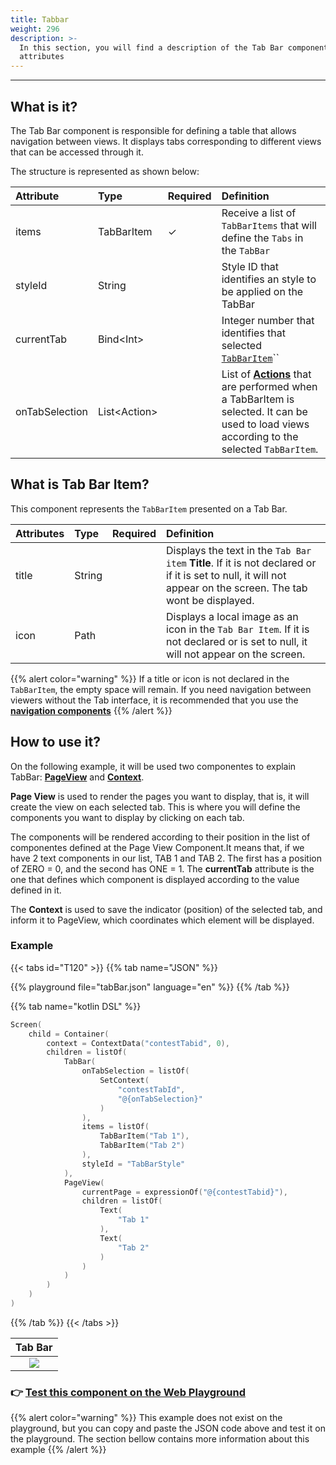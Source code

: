 ```yaml
---
title: Tabbar
weight: 296
description: >-
  In this section, you will find a description of the Tab Bar component and its
  attributes
---
```


---

## What is it? 

The Tab Bar component is responsible for defining a table that allows navigation between views. It displays tabs corresponding to different views that can be accessed through it.

 The structure is represented as shown below:

| **Attribute** | **Type** | Required | **Definition** |
| :--- | :--- | :--- | :--- |
| items | TabBarItem |       ✓ | Receive a list of `TabBarItems` that will define the `Tabs` in the `TabBar` |
| styleId | String |  | Style ID that identifies an style to be applied on the TabBar |
| currentTab | Bind&lt;Int&gt; |  | Integer number that identifies that selected [`TabBarItem`](tabview#tabitem-definition)\`\` |
| onTabSelection | List&lt;Action&gt; |  | List of [**Actions**](../../../../../actions/) that are performed when a TabBarItem is selected. It can be used to load views according to the selected `TabBarItem`. |

## What is Tab Bar **Item?**

This component represents the `TabBarItem` presented on a Tab Bar.  

| **Attributes** | **Type** | Required | **Definition** |
| :--- | :--- | :--- | :--- |
| title | String |  | Displays the text in the `Tab Bar item` **Title**. If it is not declared or if it is set to null, it will not appear on the screen. The tab wont be displayed. |
| icon | Path |  | Displays a local image as an icon in the `Tab Bar Item`. If it is not declared or is set to null, it will not appear on the screen. |

{{% alert color="warning" %}}
If a title or icon is not declared in the `TabBarItem`, the empty space will remain. If you need navigation between viewers without the Tab interface, it is recommended that you use the [**navigation components**](../../../../actions/navigate/)
{{% /alert %}}

## How to use it? 

On the following example, it will be used two componentes to explain TabBar: [**PageView**](../../layout/pageview) and [**Context**](../../../context/). 

**Page View** is used to render the pages you want to display, that is, it will create the view on each selected tab. This is where you will define the components you want to display by clicking on each tab. 

The components will be rendered according to their position in the list of componentes defined at the Page View Component.It means that, if we have 2 text components  in our list, TAB 1 and TAB 2. The first has a position of ZERO = 0, and the second has ONE = 1. The **currentTab** attribute is the one that defines which component is displayed according to the value defined in it. 

The **Context** is used to save the indicator \(position\) of the selected tab, and inform it to PageView, which coordinates which element will be displayed.

### Example

{{< tabs id="T120" >}}
{{% tab name="JSON" %}}
<!-- json-playground:tabBar.json
{
    "_beagleComponent_": "beagle:screenComponent",
    "child": {
        "_beagleComponent_": "beagle:container",
        "children": [
            {
                "_beagleComponent_": "beagle:tabBar",
                "items": [
                    {"title": "Tab 1"},
                    {"title": "Tab 2"}
                ],
                "styleId": "TabBarStyle",
                "onTabSelection": [
                    {
                        "_beagleAction_": "beagle:setContext",
                        "contextId": "contestTabId",
                        "value": "@{onTabSelection}"
                    }
                ]
            },
            {
                "_beagleComponent_": "beagle:pageView",
                "children": [
                    {
                        "_beagleComponent_": "beagle:text",
                        "text": "Tab 1"
                    },
                    {
                        "_beagleComponent_": "beagle:text",
                        "text": "Tab 2"
                    }
                ],
                "currentPage": "@{contestTabid}"
            }
        ],
        "context": {
            "id": "contestTabid",
            "value": 0
        }
    }
}
-->
{{% playground file="tabBar.json" language="en" %}}
{{% /tab %}}

{{% tab name="kotlin DSL" %}}
```kotlin
Screen(
    child = Container(
        context = ContextData("contestTabid", 0),
        children = listOf(
            TabBar(
                onTabSelection = listOf(
                    SetContext(
                        "contestTabId",
                        "@{onTabSelection}"
                    )
                ),
                items = listOf(
                    TabBarItem("Tab 1"),
                    TabBarItem("Tab 2")
                ),
                styleId = "TabBarStyle"
            ),
            PageView(
                currentPage = expressionOf("@{contestTabid}"),
                children = listOf(
                    Text(
                        "Tab 1"
                    ),
                    Text(
                        "Tab 2"
                    )
                )
            )
        )
    )
)
```
{{% /tab %}}
{{< /tabs >}}

| Tab Bar |
| :---: |
| ![](/beagle-tab-view.gif) |

### 👉 [Test this component on the Web Playground](https://beagle-playground.netlify.app/#/demo/default-components/analytics.json)

{{% alert color="warning" %}}
This example does not exist on the playground, but you can copy and paste the JSON code above and test it on the playground. The section bellow contains more information about this example
{{% /alert %}}
